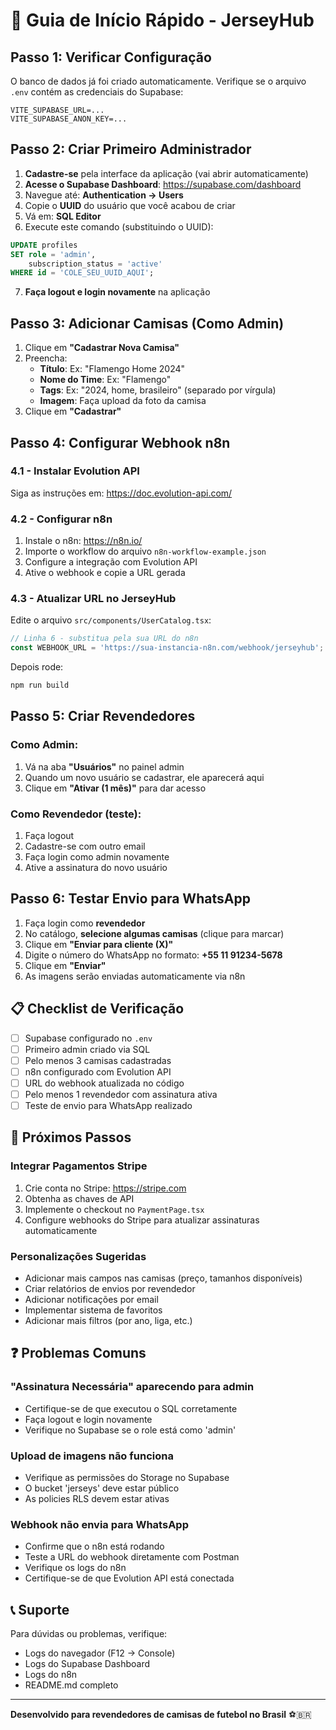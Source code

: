# 🚀 Guia de Início Rápido - JerseyHub

## Passo 1: Verificar Configuração

O banco de dados já foi criado automaticamente. Verifique se o arquivo `.env` contém as credenciais do Supabase:

```
VITE_SUPABASE_URL=...
VITE_SUPABASE_ANON_KEY=...
```

## Passo 2: Criar Primeiro Administrador

1. **Cadastre-se** pela interface da aplicação (vai abrir automaticamente)
2. **Acesse o Supabase Dashboard**: https://supabase.com/dashboard
3. Navegue até: **Authentication → Users**
4. Copie o **UUID** do usuário que você acabou de criar
5. Vá em: **SQL Editor**
6. Execute este comando (substituindo o UUID):

```sql
UPDATE profiles
SET role = 'admin',
    subscription_status = 'active'
WHERE id = 'COLE_SEU_UUID_AQUI';
```

7. **Faça logout e login novamente** na aplicação

## Passo 3: Adicionar Camisas (Como Admin)

1. Clique em **"Cadastrar Nova Camisa"**
2. Preencha:
   - **Título**: Ex: "Flamengo Home 2024"
   - **Nome do Time**: Ex: "Flamengo"
   - **Tags**: Ex: "2024, home, brasileiro" (separado por vírgula)
   - **Imagem**: Faça upload da foto da camisa
3. Clique em **"Cadastrar"**

## Passo 4: Configurar Webhook n8n

### 4.1 - Instalar Evolution API

Siga as instruções em: https://doc.evolution-api.com/

### 4.2 - Configurar n8n

1. Instale o n8n: https://n8n.io/
2. Importe o workflow do arquivo `n8n-workflow-example.json`
3. Configure a integração com Evolution API
4. Ative o webhook e copie a URL gerada

### 4.3 - Atualizar URL no JerseyHub

Edite o arquivo `src/components/UserCatalog.tsx`:

```typescript
// Linha 6 - substitua pela sua URL do n8n
const WEBHOOK_URL = 'https://sua-instancia-n8n.com/webhook/jerseyhub';
```

Depois rode:
```bash
npm run build
```

## Passo 5: Criar Revendedores

### Como Admin:

1. Vá na aba **"Usuários"** no painel admin
2. Quando um novo usuário se cadastrar, ele aparecerá aqui
3. Clique em **"Ativar (1 mês)"** para dar acesso

### Como Revendedor (teste):

1. Faça logout
2. Cadastre-se com outro email
3. Faça login como admin novamente
4. Ative a assinatura do novo usuário

## Passo 6: Testar Envio para WhatsApp

1. Faça login como **revendedor**
2. No catálogo, **selecione algumas camisas** (clique para marcar)
3. Clique em **"Enviar para cliente (X)"**
4. Digite o número do WhatsApp no formato: **+55 11 91234-5678**
5. Clique em **"Enviar"**
6. As imagens serão enviadas automaticamente via n8n

## 📋 Checklist de Verificação

- [ ] Supabase configurado no `.env`
- [ ] Primeiro admin criado via SQL
- [ ] Pelo menos 3 camisas cadastradas
- [ ] n8n configurado com Evolution API
- [ ] URL do webhook atualizada no código
- [ ] Pelo menos 1 revendedor com assinatura ativa
- [ ] Teste de envio para WhatsApp realizado

## 🎯 Próximos Passos

### Integrar Pagamentos Stripe

1. Crie conta no Stripe: https://stripe.com
2. Obtenha as chaves de API
3. Implemente o checkout no `PaymentPage.tsx`
4. Configure webhooks do Stripe para atualizar assinaturas automaticamente

### Personalizações Sugeridas

- Adicionar mais campos nas camisas (preço, tamanhos disponíveis)
- Criar relatórios de envios por revendedor
- Adicionar notificações por email
- Implementar sistema de favoritos
- Adicionar mais filtros (por ano, liga, etc.)

## ❓ Problemas Comuns

### "Assinatura Necessária" aparecendo para admin
- Certifique-se de que executou o SQL corretamente
- Faça logout e login novamente
- Verifique no Supabase se o role está como 'admin'

### Upload de imagens não funciona
- Verifique as permissões do Storage no Supabase
- O bucket 'jerseys' deve estar público
- As policies RLS devem estar ativas

### Webhook não envia para WhatsApp
- Confirme que o n8n está rodando
- Teste a URL do webhook diretamente com Postman
- Verifique os logs do n8n
- Certifique-se de que Evolution API está conectada

## 📞 Suporte

Para dúvidas ou problemas, verifique:
- Logs do navegador (F12 → Console)
- Logs do Supabase Dashboard
- Logs do n8n
- README.md completo

---

**Desenvolvido para revendedores de camisas de futebol no Brasil** ⚽🇧🇷
